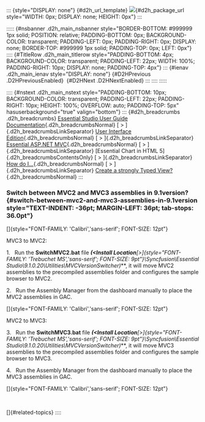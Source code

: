 ::: {style="DISPLAY: none"}
[](ms-xhelp:///?Id=d2h_url_template){#d2h_url_template} ![](!package_url!){#d2h_package_url style="WIDTH: 0px; DISPLAY: none; HEIGHT: 0px"}
:::

::::: {#nsbanner .d2h_main_nsbanner style="BORDER-BOTTOM: #999999 1px solid; POSITION: relative; PADDING-BOTTOM: 0px; BACKGROUND-COLOR: transparent; PADDING-LEFT: 0px; PADDING-RIGHT: 0px; DISPLAY: none; BORDER-TOP: #999999 1px solid; PADDING-TOP: 0px; LEFT: 0px"}
:::: {#TitleRow .d2h_main_titlerow style="PADDING-BOTTOM: 4px; BACKGROUND-COLOR: transparent; PADDING-LEFT: 22px; WIDTH: 100%; PADDING-RIGHT: 10px; DISPLAY: none; PADDING-TOP: 4px"}
::: {#ienav .d2h_main_ienav style="DISPLAY: none"}
[](ms-xhelp:///?Id=c3390ec7-23a8-436d-ac94-1e9a0c63034c){#D2HPrevious .D2HPreviousEnabled}  [](ms-xhelp:///?Id=47a63dfd-4f2d-4c82-99b2-ea2eef7ca7cb){#D2HNext .D2HNextEnabled}
:::
::::
:::::

:::: {#nstext .d2h_main_nstext style="PADDING-BOTTOM: 10px; BACKGROUND-COLOR: transparent; PADDING-LEFT: 22px; PADDING-RIGHT: 10px; HEIGHT: 100%; OVERFLOW: auto; PADDING-TOP: 5px" hasuserbackground="true" valign="bottom"}
::: {#d2h_breadcrumbs .d2h_breadcrumbs}
[Essential Studio User Guide Documentation](ms-xhelp:///?Id=12457748-09e3-4d74-a240-8e049cedf030){.d2h_breadcrumbsNormal} [ \> ]{.d2h_breadcrumbsLinkSeparator} [User Interface Edition](ms-xhelp:///?Id=c29296b7-531c-413b-a0ec-488ca1f7f669){.d2h_breadcrumbsNormal} [ \> ]{.d2h_breadcrumbsLinkSeparator} [Essential ASP.NET MVC](ms-xhelp:///?Id=4b14e7d1-65c4-4f67-b1aa-2c37709905a5){.d2h_breadcrumbsNormal} [ \> ]{.d2h_breadcrumbsLinkSeparator} [Essential Chart in HTML 5]{.d2h_breadcrumbsContentsOnly} [ \> ]{.d2h_breadcrumbsLinkSeparator} [How do I...](ms-xhelp:///?Id=ba8c21a8-53cd-4b0d-8f79-6dc50cca21e0){.d2h_breadcrumbsNormal} [ \> ]{.d2h_breadcrumbsLinkSeparator} [Create a strongly Typed View?](ms-xhelp:///?Id=c3390ec7-23a8-436d-ac94-1e9a0c63034c){.d2h_breadcrumbsNormal}
:::

### Switch between MVC2 and MVC3 assemblies in 9.1version? {#switch-between-mvc2-and-mvc3-assemblies-in-9.1version style="TEXT-INDENT: -36pt; MARGIN-LEFT: 36pt; tab-stops: 36.0pt"}

[]{style="FONT-FAMILY: 'Calibri','sans-serif'; FONT-SIZE: 12pt"} 

MVC3 to MVC2:

1.   Run the **SwitchMVC2.bat** file ***(\<Install Location**[\>]{style="FONT-FAMILY: 'Trebuchet MS','sans-serif'; FONT-SIZE: 9pt"}\\Syncfusion\\Essential Studio\\9.1.0.20\\Utilities\\MVCVersionSwitcher)***, it will move MVC2 assemblies to the precompiled assemblies folder and configures the sample browser to MVC2.

2.   Run the Assembly Manager from the dashboard manually to place the MVC2 assemblies in GAC.

[]{style="FONT-FAMILY: 'Calibri','sans-serif'; FONT-SIZE: 12pt"} 

MVC2 to MVC3:

3.   Run the **SwitchMVC3.bat** file ***(\<Install Location**[\>]{style="FONT-FAMILY: 'Trebuchet MS','sans-serif'; FONT-SIZE: 9pt"}\\Syncfusion\\Essential Studio\\9.1.0.20\\Utilities\\MVCVersionSwitcher)***, it will move MVC3 assemblies to the precompiled assemblies folder and configures the sample browser to MVC3.

4.   Run the Assembly Manager from the dashboard manually to place the MVC3 assemblies in GAC.

[]{style="FONT-FAMILY: 'Calibri','sans-serif'; FONT-SIZE: 12pt"} 

 

[]{#related-topics}
::::

